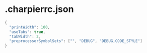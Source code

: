 # .charpierrc.json

```csharp
{
  "printWidth": 100,
  "useTabs": true,
  "tabWidth": 2,
  "preprocessorSymbolSets": ["", "DEBUG", "DEBUG,CODE_STYLE"]
}

```
